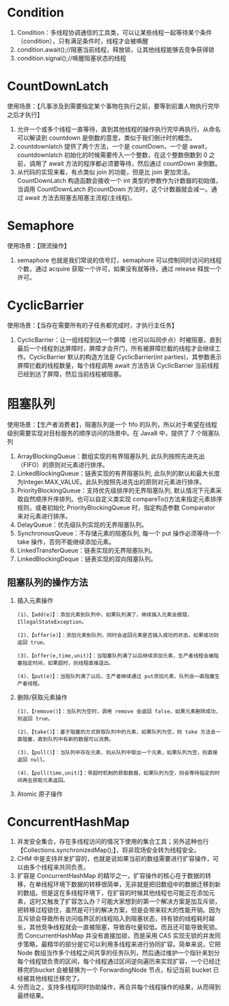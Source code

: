 # Condition 

1. Condition：多线程协调通信的工具类，可以让某些线程一起等待某个条件（condition），只有满足条件时，线程才会被唤醒
2. condition.await();//阻塞当前线程，释放锁，让其他线程能够去竞争获得锁
3. condition.signal();//唤醒阻塞状态的线程

# CountDownLatch 

使用场景：【凡事涉及到需要指定某个事物在执行之前，要等到前置人物执行完毕之后才执行】

1. 允许一个或多个线程一直等待，直到其他线程的操作执行完毕再执行。从命名可以解读到 countdown 是倒数的意思，类似于我们倒计时的概念。
2. countdownlatch 提供了两个方法，一个是 countDown，一个是 await，countdownlatch 初始化的时候需要传入一个整数，在这个整数倒数到 0 之前，调用了 await 方法的程序都必须要等待，然后通过 countDown 来倒数。
3. 从代码的实现来看，有点类似 join 的功能，但是比 join 更加灵活。CountDownLatch 构造函数会接收一个 int 类型的参数作为计数器的初始值，当调用 CountDownLatch 的countDown 方法时，这个计数器就会减一。通过 await 方法去阻塞去阻塞主流程(主线程)。

# Semaphore 

使用场景：【限流操作】

1. semaphore 也就是我们常说的信号灯，semaphore 可以控制同时访问的线程个数，通过 acquire 获取一个许可，如果没有就等待，通过 release 释放一个许可。

# CyclicBarrier

使用场景：【当存在需要所有的子任务都完成时，才执行主任务】

1. CyclicBarrier：让一组线程到达一个屏障（也可以叫同步点）时被阻塞，直到最后一个线程到达屏障时，屏障才会开门，所有被屏障拦截的线程才会继续工作。CyclicBarrier 默认的构造方法是 CyclicBarrier(int parties)，其参数表示屏障拦截的线程数量，每个线程调用 await 方法告诉 CyclicBarrier 当前线程已经到达了屏障，然后当前线程被阻塞。

# 阻塞队列

使用场景：【生产者消费者】，阻塞队列是一个 fifo 的队列，所以对于希望在线程级别需要实现对目标服务的顺序访问的场景中。在 Java8 中，提供了 7 个阻塞队列

1. ArrayBlockingQueue：数组实现的有界阻塞队列, 此队列按照先进先出（FIFO）的原则对元素进行排序。
2. LinkedBlockingQueue：链表实现的有界阻塞队列, 此队列的默认和最大长度为Integer.MAX_VALUE。此队列按照先进先出的原则对元素进行排序。
3. PriorityBlockingQueue：支持优先级排序的无界阻塞队列, 默认情况下元素采取自然顺序升序排列。也可以自定义类实现 compareTo()方法来指定元素排序规则，或者初始化 PriorityBlockingQueue 时，指定构造参数 Comparator 来对元素进行排序。
4. DelayQueue：优先级队列实现的无界阻塞队列。
5. SynchronousQueue：不存储元素的阻塞队列, 每一个 put 操作必须等待一个 take 操作，否则不能继续添加元素。
6. LinkedTransferQueue：链表实现的无界阻塞队列。
7. LinkedBlockingDeque：链表实现的双向阻塞队列。

## 阻塞队列的操作方法 

1. 插入元素操作

   ~~~
   (1)、【add(e)】：添加元素到队列中，如果队列满了，继续插入元素会报错，IllegalStateException。
   
   (2)、【offer(e)】：添加元素到队列，同时会返回元素是否插入成功的状态，如果成功则返回 true。
   
   (3)、【offer(e,time,unit)】：当阻塞队列满了以后继续添加元素，生产者线程会被阻塞指定时间，如果超时，则线程直接退出。
   
   (4)、【put(e)】：当阻队列满了以后，生产者继续通过 put添加元素，队列会一直阻塞生产者线程。
   ~~~

   

2. 删除/获取元素操作

   ~~~
   (1)、【remove()】：当队列为空时，调用 remove 会返回 false，如果元素删除成功，则返回 true。
   
   (2)、【take()】：基于阻塞的方式获取队列中的元素，如果队列为空，则 take 方法会一直阻塞，直到队列中有新的数据可以消费。
   
   (3)、【poll()】：当队列中存在元素，则从队列中取出一个元素，如果队列为空，则直接返回 null。
   
   (4)、【poll(time,unit)】：带超时机制的获取数据，如果队列为空，则会等待指定的时间再去获取元素返回。
   ~~~

   

3. Atomic 原子操作 

# ConcurrentHashMap 

1. 并发安全集合，存在多线程访问的情况下使用的集合工具；另外这种也行【Collections.synchronizedMap();】，将非现场安全转为线程安全。
2. CHM 中是支持并发扩容的，也就是说如果当前的数组需要进行扩容操作，可以由多个线程来共同负责。
3. 扩容是 ConcurrentHashMap 的精华之一，扩容操作的核心在于数据的转移，在单线程环境下数据的转移很简单，无非就是把旧数组中的数据迁移到新的数组。但是这在多线程环境下，在扩容的时候其他线程也可能正在添加元素，这时又触发了扩容怎么办？可能大家想到的第一个解决方案是加互斥锁，把转移过程锁住，虽然是可行的解决方案，但是会带来较大的性能开销。因为互斥锁会导致所有访问临界区的线程陷入到阻塞状态，持有锁的线程耗时越长，其他竞争线程就会一直被阻塞，导致吞吐量较低。而且还可能导致死锁。而 ConcurrentHashMap 并没有直接加锁，而是采用 CAS 实现无锁的并发同步策略，最精华的部分是它可以利用多线程来进行协同扩容。简单来说，它把 Node 数组当作多个线程之间共享的任务队列，然后通过维护一个指针来划分每个线程锁负责的区间，每个线程通过区间逆向遍历来实现扩容，一个已经迁移完的bucket 会被替换为一个 ForwardingNode 节点，标记当前 bucket 已经被其他线程迁移完了。
4. 分而治之，支持多线程同时协助操作，再合并每个线程操作的结果，从而得到最终结果。
















